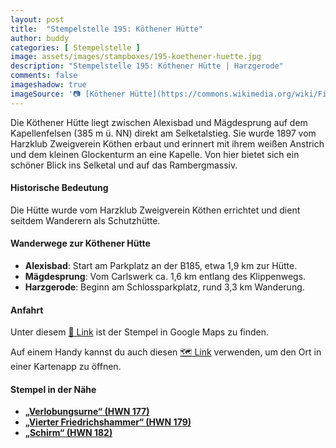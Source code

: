 ```yaml
---
layout: post
title:  "Stempelstelle 195: Köthener Hütte"
author: buddy
categories: [ Stempelstelle ]
image: assets/images/stampboxes/195-koethener-huette.jpg
description: "Stempelstelle 195: Köthener Hütte | Harzgerode"
comments: false
imageshadow: true
imageSource: '📷 [Köthener Hütte](https://commons.wikimedia.org/wiki/File:K%C3%B6thener_H%C3%BCtte.JPG) von F. Hoffmann unter Lizenz [CC BY-SA 3.0](https://creativecommons.org/licenses/by-sa/3.0)'
---
```


Die Köthener Hütte liegt zwischen Alexisbad und Mägdesprung auf dem Kapellenfelsen (385 m ü. NN) direkt am Selketalstieg. Sie wurde 1897 vom Harzklub Zweigverein Köthen erbaut und erinnert mit ihrem weißen Anstrich und dem kleinen Glockenturm an eine Kapelle. Von hier bietet sich ein schöner Blick ins Selketal und auf das Rambergmassiv. 

#### Historische Bedeutung

Die Hütte wurde vom Harzklub Zweigverein Köthen errichtet und dient seitdem Wanderern als Schutzhütte. 

#### Wanderwege zur Köthener Hütte

- **Alexisbad**: Start am Parkplatz an der B185, etwa 1,9 km zur Hütte.
- **Mägdesprung**: Vom Carlswerk ca. 1,6 km entlang des Klippenwegs.
- **Harzgerode**: Beginn am Schlossparkplatz, rund 3,3 km Wanderung. 

#### Anfahrt

Unter diesem [📍 Link](https://www.google.com/maps/dir/?api=1&origin=&destination=51.6609%2C%2011.12627) ist der Stempel in Google Maps zu finden.

<div class="android-only">
  Auf einem Handy kannst du auch diesen 
  <a href="geo:51.6609,11.12627">🗺️ Link</a> 
  verwenden, um den Ort in einer Kartenapp zu öffnen.
  <p></p>
</div>

#### Stempel in der Nähe

- [**„Verlobungsurne“ (HWN 177)**](/stempelstelle-177-verlobungsurne)
- [**„Vierter Friedrichshammer“ (HWN 179)**](/stempelstelle-179-vierter-friedrichshammer)
- [**„Schirm“ (HWN 182)**](/stempelstelle-182-schirm)
